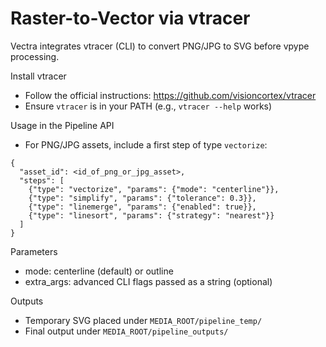 # Raster-to-Vector via vtracer

Vectra integrates vtracer (CLI) to convert PNG/JPG to SVG before vpype processing.

Install vtracer
- Follow the official instructions: https://github.com/visioncortex/vtracer
- Ensure `vtracer` is in your PATH (e.g., `vtracer --help` works)

Usage in the Pipeline API
- For PNG/JPG assets, include a first step of type `vectorize`:
```
{
  "asset_id": <id_of_png_or_jpg_asset>,
  "steps": [
    {"type": "vectorize", "params": {"mode": "centerline"}},
    {"type": "simplify", "params": {"tolerance": 0.3}},
    {"type": "linemerge", "params": {"enabled": true}},
    {"type": "linesort", "params": {"strategy": "nearest"}}
  ]
}
```

Parameters
- mode: centerline (default) or outline
- extra_args: advanced CLI flags passed as a string (optional)

Outputs
- Temporary SVG placed under `MEDIA_ROOT/pipeline_temp/`
- Final output under `MEDIA_ROOT/pipeline_outputs/`

